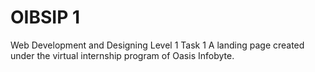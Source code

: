 # OIBSIP 1
Web Development and Designing
Level 1
Task 1
A landing page created under the virtual internship program of Oasis Infobyte.

